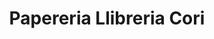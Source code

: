---
title: "Papereria Llibreria Cori"
url: /reus/papereria-llibreria-cori/
shop: material de oficina
---